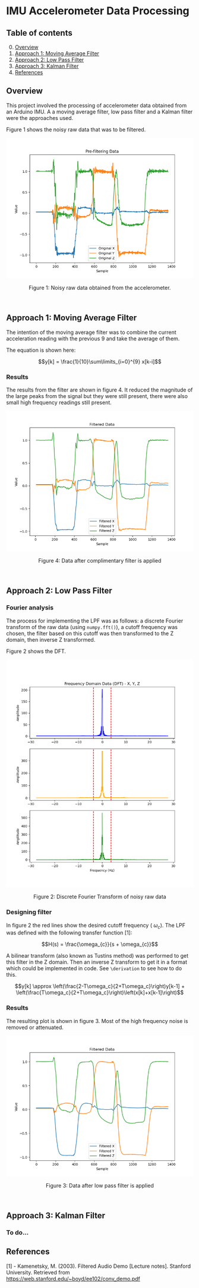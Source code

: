 # IMU Accelerometer Data Processing

## Table of contents
0. [Overview](#overview)
1. [Approach 1: Moving Average Filter](#approach-1-moving-average-filter)
2. [Approach 2: Low Pass Filter](#approach-2-low-pass-filter)
3. [Approach 3: Kalman Filter](#approach-3-kalman-filter)
4. [References](#references)

## Overview
This project involved the processing of accelerometer data obtained from an Arduino IMU. A a moving average filter, low pass filter and a Kalman filter were the approaches used.

Figure 1 shows the noisy raw data that was to be filtered.

<p align="center">
  <kbd>
    <img src="https://raw.githubusercontent.com/keatinl1/Filter_IMU/main/figs/Pre_Filtering.png">
  </kbd>
</p>
<p align="center">
Figure 1: Noisy raw data obtained from the accelerometer.
</p>

$~~~~~~~~~~$

## Approach 1: Moving Average Filter

The intention of the moving average filter was to combine the current acceleration reading with the previous 9 and take the average of them.

The equation is shown here:

$$y[k] = \frac{1}{10}\sum\limits_{i=0}^{9} x[k-i]$$

### Results

The results from the filter are shown in figure 4. It reduced the magnitude of the large peaks from the signal but they were still present, there were also small high frequency readings still present.

<p align="center">
  <kbd>
    <img src="https://raw.githubusercontent.com/keatinl1/Filter_IMU/main/figs/moving_avg.png">
  </kbd>
</p>
<p align="center">
Figure 4: Data after complimentary filter is applied
</p>


$~~~~~~~~~~$

## Approach 2: Low Pass Filter

### Fourier analysis

The process for implementing the LPF was as follows: a discrete Fourier transform of the raw data (using ```numpy.fft()```), a cutoff frequency was chosen, the filter based on this cutoff was then transformed to the Z domain, then inverse Z transformed.

Figure 2 shows the DFT.

<p align="center">
  <kbd>
    <img src="https://raw.githubusercontent.com/keatinl1/Filter_IMU/main/figs/DFT.png">
  </kbd>
</p>
<p align="center">
Figure 2: Discrete Fourier Transform of noisy raw data
</p>

### Designing filter

In figure 2 the red lines show the desired cutoff frequency ( $\omega_{c}$). The LPF was defined with the following transfer function [1]:

$$H(s) = \frac{\omega_{c}}{s + \omega_{c}}$$

A bilinear transform (also known as Tustins method) was performed to get this filter in the Z domain. Then an inverse Z transform to get it in a format which could be implemented in code. See ```\derivation``` to see how to do this.

$$y[k] \approx \left(\frac{2-T\omega_c}{2+T\omega_c}\right)y[k-1] + \left(\frac{T\omega_c}{2+T\omega_c}\right)\left(x[k]+x[k-1]\right)$$

### Results

The resulting plot is shown in figure 3. Most of the high frequency noise is removed or attenuated.

<p align="center">
  <kbd>
    <img src="https://raw.githubusercontent.com/keatinl1/Filter_IMU/main/figs/After_Filtering.png">
  </kbd>
</p>
<p align="center">
Figure 3: Data after low pass filter is applied
</p>

$~~~~~~~~~~$

## Approach 3: Kalman Filter

### To do...

## References

[1] - Kamenetsky, M. (2003). Filtered Audio Demo [Lecture notes]. Stanford University. Retrieved from https://web.stanford.edu/~boyd/ee102/conv_demo.pdf
